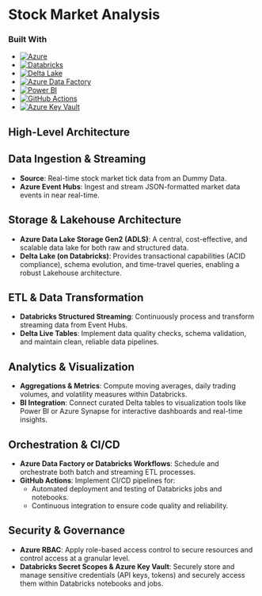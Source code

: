 # Stock Market Analysis

### Built With

* [![Azure][Azure]][Azure-url]
* [![Databricks][Databricks]][Databricks-url]
* [![Delta Lake][DeltaLake]][DeltaLake-url]
* [![Azure Data Factory][ADF]][ADF-url]
* [![Power BI][PowerBI]][PowerBI-url]
* [![GitHub Actions][GitHubActions]][GitHubActions-url]
* [![Azure Key Vault][KeyVault]][KeyVault-url]

[Azure]: https://img.shields.io/badge/Azure-0078D4?style=for-the-badge&logo=microsoftazure&logoColor=white
[Azure-url]: https://azure.microsoft.com/

[Databricks]: https://img.shields.io/badge/Databricks-FF3621?style=for-the-badge&logo=databricks&logoColor=white
[Databricks-url]: https://databricks.com/

[DeltaLake]: https://img.shields.io/badge/Delta%20Lake-0A2E5C?style=for-the-badge
[DeltaLake-url]: https://delta.io/

[ADF]: https://img.shields.io/badge/Azure%20Data%20Factory-0062AD?style=for-the-badge&logo=microsoftazure&logoColor=white
[ADF-url]: https://azure.microsoft.com/services/data-factory/

[PowerBI]: https://img.shields.io/badge/Power%20BI-F2C811?style=for-the-badge&logo=Power%20BI&logoColor=black
[PowerBI-url]: https://powerbi.microsoft.com/

[Terraform]: https://img.shields.io/badge/Terraform-844FBA?style=for-the-badge&logo=terraform&logoColor=white
[Terraform-url]: https://www.terraform.io/

[GitHubActions]: https://img.shields.io/badge/GitHub%20Actions-2088FF?style=for-the-badge&logo=githubactions&logoColor=white
[GitHubActions-url]: https://github.com/features/actions

[KeyVault]: https://img.shields.io/badge/Azure%20Key%20Vault-0078D4?style=for-the-badge&logo=microsoftazure&logoColor=white
[KeyVault-url]: https://azure.microsoft.com/services/key-vault/


## High-Level Architecture


## Data Ingestion & Streaming
- **Source**: Real-time stock market tick data from an Dummy Data.
- **Azure Event Hubs**: Ingest and stream JSON-formatted market data events in near real-time.

## Storage & Lakehouse Architecture
- **Azure Data Lake Storage Gen2 (ADLS)**: A central, cost-effective, and scalable data lake for both raw and structured data.
- **Delta Lake (on Databricks)**: Provides transactional capabilities (ACID compliance), schema evolution, and time-travel queries, enabling a robust Lakehouse architecture.

## ETL & Data Transformation
- **Databricks Structured Streaming**: Continuously process and transform streaming data from Event Hubs.
- **Delta Live Tables**: Implement data quality checks, schema validation, and maintain clean, reliable data pipelines.

## Analytics & Visualization
- **Aggregations & Metrics**: Compute moving averages, daily trading volumes, and volatility measures within Databricks.
- **BI Integration**: Connect curated Delta tables to visualization tools like Power BI or Azure Synapse for interactive dashboards and real-time insights.

## Orchestration & CI/CD
- **Azure Data Factory or Databricks Workflows**: Schedule and orchestrate both batch and streaming ETL processes.
- **GitHub Actions**: Implement CI/CD pipelines for:
  - Automated deployment and testing of Databricks jobs and notebooks.
  - Continuous integration to ensure code quality and reliability.

## Security & Governance
- **Azure RBAC**: Apply role-based access control to secure resources and control access at a granular level.
- **Databricks Secret Scopes & Azure Key Vault**: Securely store and manage sensitive credentials (API keys, tokens) and securely access them within Databricks notebooks and jobs.

